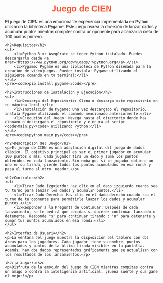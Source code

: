 <!DOCTYPE html>
<html lang="en">
<head>
    <meta charset="UTF-8">
    <meta name="viewport" content="width=device-width, initial-scale=1.0">
    <title>Juego de CIEN</title>
    <style>
        body {
            font-family: Arial, sans-serif;
            margin: 0;
            padding: 20px;
        }
        h1 {
            color: #FF5733;
            text-align: center;
        }
        h2 {
            color: #FF5733;
        }
        p {
            margin-bottom: 10px;
        }
        ul {
            list-style-type: none;
            padding-left: 0;
        }
        li::before {
            content: "•";
            color: #FF5733;
            display: inline-block;
            width: 1em;
            margin-left: -1em;
        }
    </style>
</head>
<body>
    <h1>Juego de CIEN</h1>
    <p>El juego de CIEN es una emocionante experiencia implementada en Python utilizando la biblioteca Pygame. Este juego recrea la diversión de lanzar dados y acumular puntos mientras compites contra un oponente para alcanzar la meta de 100 puntos primero.</p>

    <h2>Requisitos</h2>
    <ul>
        <li>Python 3.x: Asegúrate de tener Python instalado. Puedes descargarlo desde <a href="https://www.python.org/downloads/">python.org</a>.</li>
        <li>Pygame: Pygame es una biblioteca de Python diseñada para la creación de videojuegos. Puedes instalar Pygame utilizando el siguiente comando en tu terminal:</li>
    </ul>
    <pre><code>pip install pygame</code></pre>

    <h2>Instrucciones de Instalación y Ejecución</h2>
    <ul>
        <li>Descarga del Repositorio: Clona o descarga este repositorio en tu máquina local.</li>
        <li>Instalación de Pygame: Una vez descargado el repositorio, instala Pygame utilizando el comando mencionado anteriormente.</li>
        <li>Ejecución del Juego: Navega hasta el directorio donde has clonado o descargado el repositorio y ejecuta el script <code>main.py</code> utilizando Python:</li>
    </ul>
    <pre><code>python main.py</code></pre>

    <h2>Descripción del Juego</h2>
    <p>El juego de CIEN es una adaptación digital del juego de dados clásico. El objetivo principal es ser el primer jugador en acumular 100 puntos o más. Cada jugador tira un dado y suma los puntos obtenidos en cada lanzamiento. Sin embargo, si un jugador obtiene un uno en su tirada, pierde todos los puntos acumulados en esa ronda y pasa el turno al otro jugador.</p>

    <h2>Controles</h2>
    <ul>
        <li>Tirar Dado Izquierdo: Haz clic en el dado izquierdo cuando sea tu turno para lanzar los dados y acumular puntos.</li>
        <li>Tirar Dado Derecho: Haz clic en el dado derecho cuando sea el turno de tu oponente para permitirle lanzar los dados y acumular puntos.</li>
        <li>Responder a la Pregunta de Continuar: Después de cada lanzamiento, se te pedirá que decidas si quieres continuar lanzando o detenerte. Responde "s" para continuar tirando o "n" para detenerte y sumar tus puntos acumulados en esa ronda.</li>
    </ul>

    <h2>Interfaz de Usuario</h2>
    <p>La ventana del juego muestra la disposición del tablero con dos áreas para los jugadores. Cada jugador tiene su nombre, puntos acumulados y puntos de la última tirada visibles en la pantalla. Además, hay dos dados representados gráficamente que se actualizan con los resultados de los lanzamientos.</p>

    <h2>¡A Jugar!</h2>
    <p>Disfruta de la emoción del juego de CIEN mientras compites contra un amigo o contra la inteligencia artificial. ¡Buena suerte y que gane el mejor!</p>
</body>
</html>




